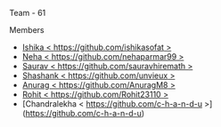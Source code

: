 Team - 61 

Members
- [Ishika < https://github.com/ishikasofat >](https://github.com/ishikasofat)
- [Neha < https://github.com/nehaparmar99 >](https://github.com/nehaparmar99)
- [Saurav < https://github.com/sauravhiremath >](https://github.com/sauravhiremath)
- [Shashank < https://github.com/unvieux >](https://github.com/unvieux)
- [Anurag < https://github.com/AnuragM8 >](https://github.com/AnuragM8)
- [Rohit < https://github.com/Rohit23110 >](https://github.com/Rohit23110)
- [Chandralekha < https://github.com/c-h-a-n-d-u >] (https://github.com/c-h-a-n-d-u)
